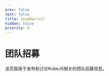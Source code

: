 ```yaml
---
prev: false
next: false
title: teamRecruit
hidden: false
priority: 0
---
```


# 团队招募

该页面用于发布和讨论KubeJS相关的团队招募信息。
